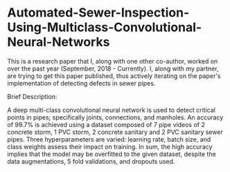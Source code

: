 # Automated-Sewer-Inspection-Using-Multiclass-Convolutional-Neural-Networks

This is a research paper that I, along with one other co-author, worked on over the past year (September, 2018 - Currently). 
I, along with my partner, are trying to get this paper published, thus actively iterating on the paper's implementation of detecting defects in sewer pipes. 


Brief Description:

A deep multi-class convolutional neural network is used to detect critical points in pipes;
specifically joints, connections, and manholes. An accuracy of 99.7% is achieved using a dataset
composed of 7 pipe videos of 2 concrete storm, 1 PVC storm, 2 concrete sanitary and 2 PVC
sanitary sewer pipes. Three hyperparameters are varied: learning rate, batch size, and class
weights assess their impact on training. In sum, the high accuracy implies that the model
may be overfitted to the given dataset, despite the data augmentations, 5 fold validations, and
dropouts used.

